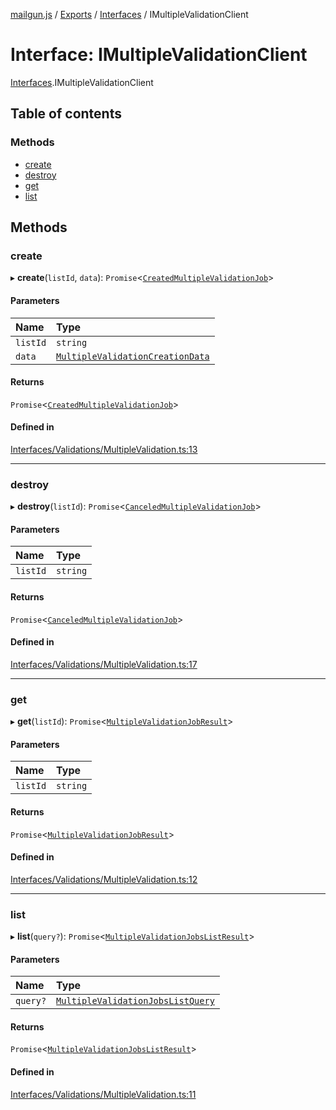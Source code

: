 [mailgun.js](../README.md) / [Exports](../modules.md) / [Interfaces](../modules/Interfaces.md) / IMultipleValidationClient

# Interface: IMultipleValidationClient

[Interfaces](../modules/Interfaces.md).IMultipleValidationClient

## Table of contents

### Methods

- [create](Interfaces.IMultipleValidationClient.md#create)
- [destroy](Interfaces.IMultipleValidationClient.md#destroy)
- [get](Interfaces.IMultipleValidationClient.md#get)
- [list](Interfaces.IMultipleValidationClient.md#list)

## Methods

### create

▸ **create**(`listId`, `data`): `Promise`<[`CreatedMultipleValidationJob`](../modules.md#createdmultiplevalidationjob)\>

#### Parameters

| Name | Type |
| :------ | :------ |
| `listId` | `string` |
| `data` | [`MultipleValidationCreationData`](../modules.md#multiplevalidationcreationdata) |

#### Returns

`Promise`<[`CreatedMultipleValidationJob`](../modules.md#createdmultiplevalidationjob)\>

#### Defined in

[Interfaces/Validations/MultipleValidation.ts:13](https://github.com/mailgun/mailgun.js/blob/0486635/lib/Interfaces/Validations/MultipleValidation.ts#L13)

___

### destroy

▸ **destroy**(`listId`): `Promise`<[`CanceledMultipleValidationJob`](../modules.md#canceledmultiplevalidationjob)\>

#### Parameters

| Name | Type |
| :------ | :------ |
| `listId` | `string` |

#### Returns

`Promise`<[`CanceledMultipleValidationJob`](../modules.md#canceledmultiplevalidationjob)\>

#### Defined in

[Interfaces/Validations/MultipleValidation.ts:17](https://github.com/mailgun/mailgun.js/blob/0486635/lib/Interfaces/Validations/MultipleValidation.ts#L17)

___

### get

▸ **get**(`listId`): `Promise`<[`MultipleValidationJobResult`](../modules.md#multiplevalidationjobresult)\>

#### Parameters

| Name | Type |
| :------ | :------ |
| `listId` | `string` |

#### Returns

`Promise`<[`MultipleValidationJobResult`](../modules.md#multiplevalidationjobresult)\>

#### Defined in

[Interfaces/Validations/MultipleValidation.ts:12](https://github.com/mailgun/mailgun.js/blob/0486635/lib/Interfaces/Validations/MultipleValidation.ts#L12)

___

### list

▸ **list**(`query?`): `Promise`<[`MultipleValidationJobsListResult`](../modules.md#multiplevalidationjobslistresult)\>

#### Parameters

| Name | Type |
| :------ | :------ |
| `query?` | [`MultipleValidationJobsListQuery`](../modules.md#multiplevalidationjobslistquery) |

#### Returns

`Promise`<[`MultipleValidationJobsListResult`](../modules.md#multiplevalidationjobslistresult)\>

#### Defined in

[Interfaces/Validations/MultipleValidation.ts:11](https://github.com/mailgun/mailgun.js/blob/0486635/lib/Interfaces/Validations/MultipleValidation.ts#L11)

